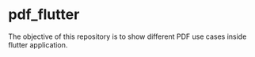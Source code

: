 # pdf_flutter

The objective of this repository is to show different PDF use cases inside flutter application.
